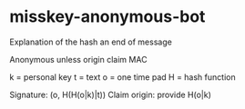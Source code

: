 # misskey-anonymous-bot


Explanation of the hash an end of message

Anonymous unless origin claim MAC

k = personal key
t = text
o = one time pad
H = hash function

Signature: (o, H(H(o|k)|t))
Claim origin: provide H(o|k)
